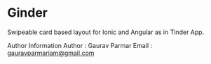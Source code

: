 Ginder
===================

Swipeable card based layout for Ionic and Angular as in Tinder App.

Author Information
Author : Gaurav Parmar
Email : gauravparmariam@gmail.com


